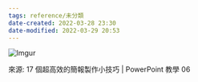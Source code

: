 ```yaml
---
tags: reference/未分類
date-created: 2022-03-28 23:30
date-modified: 2022-03-29 20:53
---
```



![Imgur](https://i.imgur.com/1En3GWR.png)

來源:  17 個超高效的簡報製作小技巧 | PowerPoint 教學 06
